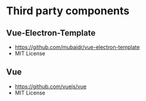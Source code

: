 # Third party components

## Vue-Electron-Template
- https://github.com/mubaidr/vue-electron-template
- MIT License

## Vue
- https://github.com/vuejs/vue
- MIT License
